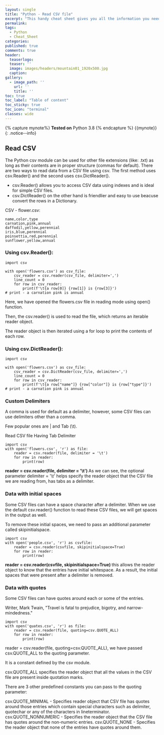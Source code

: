 ```yaml
---
layout: single
title: "Python - Read CSV file"
excerpt: "This handy cheat sheet gives you all the information you need at a glance."
permalink:
tags: 
  - Python
  - Cheat_Sheet
categories:
published: true
comments: true
header:
  teaserlogo:
  teaser: ''
  image: images/headers/mountain01_1920x500.jpg
  caption:
gallery:
  - image_path: ''
    url: ''
    title: ''
toc: true
toc_label: "Table of content"
toc_sticky: true
toc_icon: "terminal"
classes: wide
---
```


{% capture mynote%}
**Tested on** Python 3.8
{% endcapture %}
{{mynote}}{: .notice--info}

## Read CSV
The Python csv module can be used for other file extensions (like: .txt) as long as their contents are in proper structure (commas for default).
There are two ways to read data from a CSV file using csv. The first method uses csv.Reader() and the second uses csv.DictReader().
* csv.Reader() allows you to access CSV data using indexes and is ideal for simple CSV files. 
* csv.DictReader() on the other hand is friendlier and easy to use beacuse convert the rows in a Dictionary.

CSV - flower.csv:

    name,color,type
    carnation,pink,annual
    daffodil,yellow,perennial
    iris,blue,perennial
    poinsettia,red,perennial
    sunflower,yellow,annual

### Using csv.Reader():
```
import csv

with open('flowers.csv') as csv_file:
    csv_reader = csv.reader(csv_file, delimiter=',')
    line_count = 0
    for row in csv_reader:
        print(f'\t{a row[0]} {row[1]} is {row[3]}')
# print - a carnation pink is annual
```
Here, we have opened the flowers.csv file in reading mode using open() function.

Then, the csv.reader() is used to read the file, which returns an iterable reader object.

The reader object is then iterated using a for loop to print the contents of each row.

### Using csv.DictReader():
```
import csv

with open('flowers.csv') as csv_file:
    csv_reader = csv.DictReader(csv_file, delimiter=',')
    line_count = 0
    for row in csv_reader:
        print(f'\t{a row["name"]} {row["color"]} is {row["type"]}')
# print - a carnation pink is annual
```
### Custom Delimiters
A comma is used for default as a delimiter, however, some CSV files can use delimiters other than a comma. 

Few popular ones are | and Tab (\t).

Read CSV file Having Tab Delimiter
```
import csv
with open('flowers.csv', 'r') as file:
    reader = csv.reader(file, delimiter = '\t')
    for row in reader:
        print(row)
```
<b> reader = csv.reader(file, delimiter = '\t') </b> As we can see, the optional parameter delimiter = '\t' helps specify the reader object that the CSV file we are reading from, has tabs as a delimiter.


### Data with initial spaces
Some CSV files can have a space character after a delimiter. When we use the default csv.reader() function to read these CSV files, we will get spaces in the output as well.

To remove these initial spaces, we need to pass an additional parameter called skipinitialspace. 
```
import csv
with open('people.csv', 'r') as csvfile:
    reader = csv.reader(csvfile, skipinitialspace=True)
    for row in reader:
        print(row)
```

<b> reader = csv.reader(csvfile, skipinitialspace=True) </b> this allows the reader object to know that the entries have initial whitespace. As a result, the initial spaces that were present after a delimiter is removed.

### Data with quotes
Some CSV files can have quotes around each or some of the entries.

Writer, Mark Twain, "Travel is fatal to prejudice, bigotry, and narrow-mindedness."
```
import csv
with open('quates.csv', 'r') as file:
    reader = csv.reader(file, quoting=csv.QUOTE_ALL)
    for row in reader:
        print(row)
```

reader = csv.reader(file, quoting=csv.QUOTE_ALL), we have passed csv.QUOTE_ALL to the quoting parameter. 

It is a constant defined by the csv module.

csv.QUOTE_ALL specifies the reader object that all the values in the CSV file are present inside quotation marks.

There are 3 other predefined constants you can pass to the quoting parameter:

csv.QUOTE_MINIMAL - Specifies reader object that CSV file has quotes around those entries which contain special characters such as delimiter, quotechar or any of the characters in lineterminator.
csv.QUOTE_NONNUMERIC - Specifies the reader object that the CSV file has quotes around the non-numeric entries.
csv.QUOTE_NONE - Specifies the reader object that none of the entries have quotes around them.
